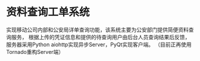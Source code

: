 # 资料查询工单系统

实现移动公司内部和公安局详单查询功能，该系统主要为公安部门提供简便资料查询服务，
根据上传的凭证信息和提供的待查询用户由后台人员查询结果后反馈，
服务器采用Python aiohttp实现异步Server，PyQt实现客户端。
（目前正再使用Tornado重构Server端）